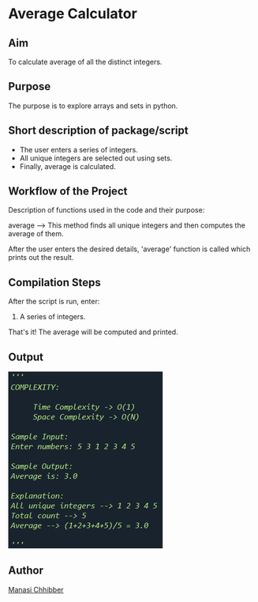 # Average Calculator

## Aim

To calculate average of all the distinct integers.


## Purpose

The purpose is to explore arrays and sets in python.


## Short description of package/script

- The user enters a series of integers.
- All unique integers are selected out using sets.
- Finally, average is calculated.


## Workflow of the Project

Description of functions used in the code and their purpose:

average --> This method finds all unique integers and then computes the average of them.

After the user enters the desired details, 'average' function is called which prints out the result.


## Compilation Steps

After the script is run, enter:

1. A series of integers.

That's it! The average will be computed and printed.


## Output

<img src="../Average Calculator/Images/ss.png"> 


## Author

[Manasi Chhibber](https://github.com/Manasi2001)
